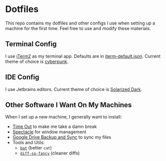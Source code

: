 # Dotfiles

This repo contains my dotfiles and other configs I use when setting up a machine for the first time. Feel free to use and modify these materials.

## Terminal Config
I use [iTerm2](https://iterm2.com/downloads.html) as my terminal app. Defaults are in [iterm-default.json](/iterm-default.json). Current theme of choice is [cyberpunk](https://github.com/Murderlon/cyberpunk-iterm).

## IDE Config
I use Jetbrains editors. Current theme of choice is [Solarized Dark](https://plugins.jetbrains.com/plugin/12112-solarized-theme).

## Other Software I Want On My Machines
When I set up a new machine, I generally want to install:
* [Time Out](https://www.dejal.com/timeout/) to make me take a damn break
* [Spectacle](https://www.spectacleapp.com/) for window management
* [Google Drive Backup and Sync](https://www.google.com/drive/download/) to sync my files
* Tools and Utils:
	* [`bat`](https://github.com/sharkdp/bat) (better `cat`)
	* [`diff-so-fancy`](https://github.com/so-fancy/diff-so-fancy) (cleaner diffs)